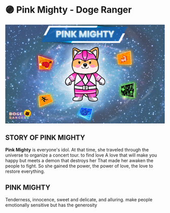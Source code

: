 # 🟣 Pink Mighty - Doge Ranger

![](../.gitbook/assets/pink-mighty.jpg)

## STORY OF PINK MIGHTY

**Pink Mighty** is everyone's idol. At that time, she traveled through the universe to organize a concert tour. to find love A love that will make you happy but meets a demon that destroys her That made her awaken the people to fight. So she gained the power, the power of love, the love to restore everything.

## PINK MIGHTY

Tenderness, innocence, sweet and delicate, and alluring. make people emotionally sensitive but has the generosity
